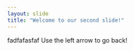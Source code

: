 ```yaml
---
layout: slide
title: "Welcome to our second slide!"
---
```

fadfafasfaf
Use the left arrow to go back!
